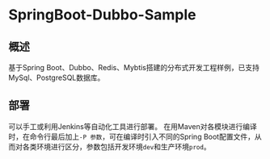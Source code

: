 # SpringBoot-Dubbo-Sample

## 概述
基于Spring Boot、Dubbo、Redis、Mybtis搭建的分布式开发工程样例，已支持MySql、PostgreSQL数据库。

## 部署
可以手工或利用Jenkins等自动化工具进行部署。
在用Maven对各模块进行编译时，在命令行最后加上`-P 参数`，可在编译时引入不同的Spring Boot配置文件，从而对各类环境进行区分，参数包括开发环境`dev`和生产环境`prod`。
